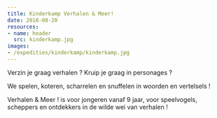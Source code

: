 ```yaml
---
title: Kinderkamp Verhalen & Meer!
date: 2018-08-20
resources:
- name: header
  src: kinderkamp.jpg
images:
- /expedities/kinderkamp/kinderkamp.jpg
---
```


Verzin je graag verhalen ? Kruip je graag in personages ?

We spelen, koteren, scharrelen en snuffelen in woorden en vertelsels !

Verhalen & Meer ! is voor jongeren vanaf 9 jaar, voor speelvogels, scheppers en ontdekkers in de wilde wei van verhalen !
